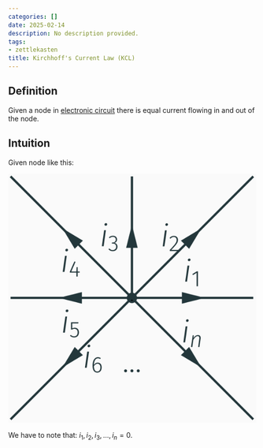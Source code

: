 ```yaml
---
categories: []
date: 2025-02-14
description: No description provided.
tags:
- zettlekasten
title: Kirchhoff's Current Law (KCL)
---
```


## Definition

Given a node in [electronic circuit](electronic%20circuit) there is equal current flowing in and out of the node. 

## Intuition

Given node like this:

![200](attachments/Pasted%20image%2020221026210358.png)

We have to note that: $i_1, i_2, i_3,...,i_n=0$.